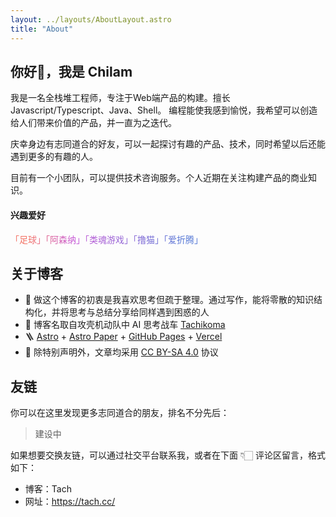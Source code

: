 ```yaml
---
layout: ../layouts/AboutLayout.astro
title: "About"
---
```


<h2>你好👋，我是 Chilam</h2>

我是一名全栈堆工程师，专注于Web端产品的构建。擅长 Javascript/Typescript、Java、Shell。
编程能使我感到愉悦，我希望可以创造给人们带来价值的产品，并一直为之迭代。

庆幸身边有志同道合的好友，可以一起探讨有趣的产品、技术，同时希望以后还能遇到更多的有趣的人。

目前有一个小团队，可以提供技术咨询服务。个人近期在关注构建产品的商业知识。

#### 兴趣爱好

<span style="background:linear-gradient(90deg,#F37062 9%,#C556D6 33%,#5679D6 90%);background-clip:text;-webkit-background-clip:text;color:transparent;">「足球」「阿森纳」「类魂游戏」「撸猫」「爱折腾」</span>

## 关于博客

- 🧠 做这个博客的初衷是我喜欢思考但疏于整理。通过写作，能将零散的知识结构化，并将思考与总结分享给同样遇到困惑的人
- 🤖️ 博客名取自攻壳机动队中 AI 思考战车 [Tachikoma](https://baike.baidu.com/item/%E5%A1%94%E5%A5%87%E5%85%8B%E9%A9%AC)
- 🪜 [Astro](https://astro.build/) + [Astro Paper](https://astro-paper.pages.dev/) + [GitHub Pages](https://pages.github.com/) + [Vercel](https://vercel.com/)
- 📜 除特别声明外，文章均采用 [CC BY-SA 4.0](https://creativecommons.org/licenses/by-sa/4.0/deed.zh) 协议

## 友链

你可以在这里发现更多志同道合的朋友，排名不分先后：

> 建设中

如果想要交换友链，可以通过社交平台联系我，或者在下面 👇🏻 评论区留言，格式如下：

- 博客：Tach
- 网址：<https://tach.cc/>
